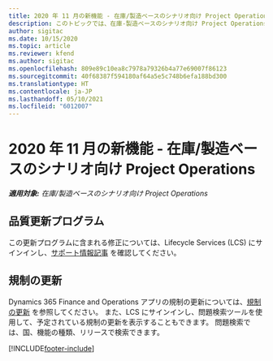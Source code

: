 ```yaml
---
title: 2020 年 11 月の新機能 - 在庫/製造ベースのシナリオ向け Project Operations
description: このトピックでは、在庫-製造ベースのシナリオ向け Project Operations の 2020 年 11 月リリースで利用可能な品質更新について説明します。
author: sigitac
ms.date: 10/15/2020
ms.topic: article
ms.reviewer: kfend
ms.author: sigitac
ms.openlocfilehash: 809e89c10ea8c7978a79326b4a77e69007f86123
ms.sourcegitcommit: 40f68387f594180af64a5e5c748b6efa188bd300
ms.translationtype: HT
ms.contentlocale: ja-JP
ms.lasthandoff: 05/10/2021
ms.locfileid: "6012007"
---
```

# <a name="whats-new-november-2020---project-operations-for-stockedproduction-based-scenarios"></a>2020 年 11 月の新機能 - 在庫/製造ベースのシナリオ向け Project Operations

_**適用対象:** 在庫/製造ベースのシナリオ向け Project Operations_

## <a name="quality-updates"></a>品質更新プログラム

この更新プログラムに含まれる修正については、Lifecycle Services (LCS) にサインインし、[サポート情報記事](https://fix.lcs.dynamics.com/Issue/Details?bugId=488609&amp;dbType=3&amp;qc=8251e8e1d5e2386de850599926c1adc3fec8e2ba25308036d22cdfe0a1c28fc7) を確認してください。

## <a name="regulatory-updates"></a>規制の更新

Dynamics 365 Finance and Operations アプリの規制の更新については、[規制の更新](/dynamics365/finance/localizations/regulatory-updates) を参照してください。 また、LCS にサインインし、問題検索ツールを使用して、予定されている規制の更新を表示することもできます。 問題検索では、国、機能の種類、リリースで検索できます。


[!INCLUDE[footer-include](../../includes/footer-banner.md)]